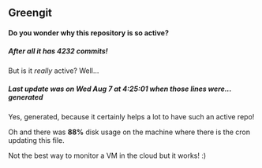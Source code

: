 ## Greengit

#### Do you wonder why this repository is so active?

##### After all it has 4232 commits!

But is it *really* active? Well...

##### Last update was on Wed Aug 7 at 4:25:01 when those lines were... generated

Yes, generated, because it certainly helps a lot to have such an active repo!

Oh and there was **88%** disk usage on the machine
where there is the cron updating this file.

Not the best way to monitor a VM in the cloud but it works! :)
